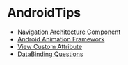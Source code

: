 # AndroidTips

- [ Navigation Architecture Component ](/AndroidNavigation.md)
- [ Android Animation Framework ](/AndroidAnimationFramework.md)
- [ View Custom Attribute ](/ViewCustomAttribute.md)
- [ DataBinding Questions ](/DataBindingQuestions.md)
